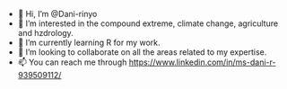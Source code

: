 - 👋 Hi, I’m @Dani-rinyo
- 👀 I’m interested in the compound extreme, climate change, agriculture and hzdrology.
- 🌱 I’m currently learning R for my work.
- 💞️ I’m looking to collaborate on all the areas related to my expertise.
- 📫 You can reach me through https://www.linkedin.com/in/ms-dani-r-939509112/


